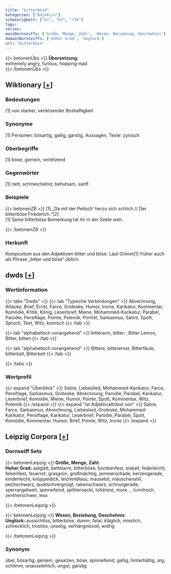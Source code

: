 ```yaml
---
title: "bitterböse"
kategorien: ["Adjektiv"]
schwierigkeit: ["k1", "h3", "r16"]
tags:
series:
mainDornseiffs: ['Größe, Menge, Zahl', 'Wesen, Beziehung, Geschehnis']
domainDornseiffs: ['Hoher Grad', 'Unglück']
url: "bitterböse"
---
```


{{< betonenÜbs >}}
**Übersetzung:**  
extremely angry, furious, hopping mad  
{{< /betonenÜbs >}}

## Wiktionary [[+](https://de.wiktionary.org/wiki/bitterböse)]

### Bedeutungen
[1] von starker, verletzender Boshaftigkeit  

### Synonyme
[1] Personen: bösartig, gallig, garstig, Aussagen, Texte: zynisch  

### Oberbegriffe
[1] böse, gemein, verletzend  

### Gegenwörter
[1] nett, schmeichelnd; behutsam, sanft  

### Beispiele
{{< betonenZB >}}
[1] „Da mit der Peitsch’ herzu sich schlich // Der bitterböse Friederich.“[2]  
[1] Seine bitterböse Bemerkung tat ihr in der Seele weh.  

{{< /betonenZB >}}
### Herkunft
Kompositum aus den Adjektiven bitter und böse. Laut Grimm[1] früher auch als Phrase „bitter und böse“ üblich.  



## dwds [[+](https://www.dwds.de/wb/bitterböse)]

### Wortinformation
{{< tabs "Dwds" >}}
{{< tab "Typische Verbindungen" >}}
Abrechnung, Attacke, Brief, Ernst, Farce, Groteske, Humor, Ironie, Karikatur, Kommentar, Komödie, Kritik, König, Leserbrief, Miene, Mohammed-Karikatur, Parabel, Parodie, Persiflage, Pointe, Polemik, Porträt, Sarkasmus, Satire, Spott, Spruch, Text, Witz, komisch
{{< /tab >}}

{{< tab "alphabetisch vorangehend" >}}
bitterarm, bitter-, Bitter Lemon, Bitter, bitten
{{< /tab >}}

{{< tab "alphabetisch vorangehend" >}}
Bittere, bitterernst, Bitterfäule, bitterkalt, Bitterkeit
{{< /tab >}}

{{< /tabs >}}

### Wortprofil
{{< expand "Überblick" >}} Satire, Liebeslied, Mohammed-Karikatur, Farce, Persiflage, Sarkasmus, Groteske, Abrechnung, Parodie, Parabel, Karikatur, Leserbrief, Komödie, Miene, Humor, Pointe, Spott, Kommentar, Witz, Polemik {{< /expand >}}
{{< expand "ist Adjektivattribut von" >}} Satire, Farce, Sarkasmus, Abrechnung, Liebeslied, Groteske, Mohammed-Karikatur, Persiflage, Karikatur, Leserbrief, Parodie, Parabel, Spott, Komödie, Kommentar, Humor, Brief, Pointe, Witz, Ironie {{< /expand >}}

## Leipzig Corpora [[+](https://corpora.uni-leipzig.de/en/res?word=bitterböse&corpusId=deu_newscrawl-public_2018)]

### Dornseiff Sets
{{< betonenLeipzig >}}
**Größe, Menge, Zahl:**  
**Hoher Grad:** aalglatt, bettelarm, bitterböse, bombenfest, eiskalt, federleicht, felsenfest, feuerrot, grasgrün, großmächtig, jammerschade, kerzengerade, kinderleicht, knüppeldick, leichenblass, mausetot, mäuschenstill, pechschwarz, quietschvergnügt, rabenschwarz, schnurgerade, sperrangelweit, spinnefeind, splitternackt, tolldreist, more..., turmhoch, zentnerschwer, less  

{{< /betonenLeipzig >}}


{{< betonenLeipzig >}}
**Wesen, Beziehung, Geschehnis:**  
**Unglück:** aussichtlos, bitterböse, dumm, fatal, kläglich, misslich, schrecklich, trostlos, unselig, verhängnisvoll, widrig  

{{< /betonenLeipzig >}}

### Synonym
übel, bösartig, gemein, gesalzen, böse, spinnefeind, gallig, hinterhältig, arg, schlimm, unausstehlich, ungut, garstig

